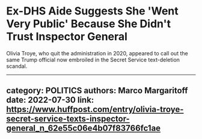 # Ex-DHS Aide Suggests She 'Went Very Public' Because She Didn't Trust Inspector General

Olivia Troye, who quit the administration in 2020, appeared to call out the same Trump official now embroiled in the Secret Service text-deletion scandal.

---
category: POLITICS
authors: Marco Margaritoff
date: 2022-07-30
link: https://www.huffpost.com/entry/olivia-troye-secret-service-texts-inspector-general_n_62e55c06e4b07f83766fc1ae
---
